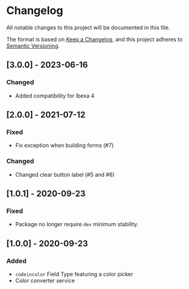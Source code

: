 # Changelog
All notable changes to this project will be documented in this file.

The format is based on [Keep a Changelog](https://keepachangelog.com/en/1.0.0/),
and this project adheres to [Semantic Versioning](https://semver.org/spec/v2.0.0.html).

## [3.0.0] - 2023-06-16
### Changed
- Added compatibility for Ibexa 4

## [2.0.0] - 2021-07-12
### Fixed
- Fix exception when building forms (#7)

### Changed
- Changed clear button label (#5 and #6)

## [1.0.1] - 2020-09-23
### Fixed
- Package no longer require `dev` minimum stability.

## [1.0.0] - 2020-09-23
### Added
- `codeincolor` Field Type featuring a color picker
- Color converter service
